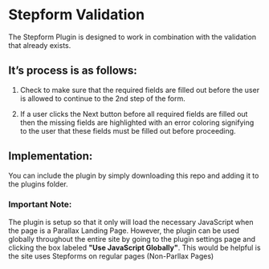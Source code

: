 # Stepform Validation

The Stepform Plugin is designed to work in combination with the validation that already exists.

## It’s process is as follows:

1) Check to make sure that the required fields are filled out before the user is allowed to continue to the 2nd step of the form.

2) If a user clicks the Next button before all required fields are filled out then the missing fields are highlighted with an error coloring signifying to the user that these fields must be filled out before proceeding.

## Implementation:

You can include the plugin by simply downloading this repo and adding it to the plugins folder.

### Important Note:
The plugin is setup so that it only will load the necessary JavaScript when the page is a Parallax Landing Page.
However, the plugin can be used globally throughout the entire site by going to the plugin settings page and clicking the box labeled **"Use JavaScript Globally"**. This would be helpful is the site uses Stepforms on regular pages (Non-Parllax Pages)
